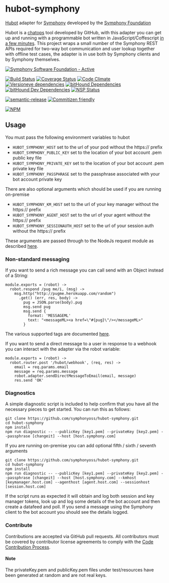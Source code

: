 # hubot-symphony

[Hubot](http://hubot.github.com/) adapter for [Symphony](https://symphony.com) developed by the [Symphony Foundation](http://symphony.foundation/)

Hubot is a [chatops](http://lmgtfy.com/?q=chatops+hubot) tool developed by GitHub, with this adapter you can get up and running with a programmable bot written in JavaScript/Coffescript [in a few minutes](http://blog.symphony.foundation/run-a-symphony-bot-in-less-than-three-minutes-on-docker).  This project wraps a small number of the Symphony REST APIs required for two-way bot communication and user lookup together with offline test cases, the adapter is in use both by Symphony clients and by Symphony themselves.

[![Symphony Software Foundation - Active](https://cdn.rawgit.com/symphonyoss/contrib-toolbox/master/images/ssf-badge-active.svg)](https://symphonyoss.atlassian.net/wiki/display/FM/Active)

[![Build Status](https://travis-ci.org/symphonyoss/hubot-symphony.svg?branch=master)](https://travis-ci.org/symphonyoss/hubot-symphony)
[![Coverage Status](https://coveralls.io/repos/github/symphonyoss/hubot-symphony/badge.svg?branch=master)](https://coveralls.io/github/symphonyoss/hubot-symphony)
[![Code Climate](https://codeclimate.com/github/symphonyoss/hubot-symphony/badges/gpa.svg)](https://codeclimate.com/github/symphonyoss/hubot-symphony)
[![Versioneye dependencies](https://www.versioneye.com/user/projects/58cfec3d6893fd003b3c36ce/badge.svg?style=flat-square)](https://www.versioneye.com/user/projects/58cfec3d6893fd003b3c36ce)
[![bitHound Dependencies](https://www.bithound.io/github/symphonyoss/hubot-symphony/badges/dependencies.svg)](https://www.bithound.io/github/symphonyoss/hubot-symphony/master/dependencies/npm)
[![bitHound Dev Dependencies](https://www.bithound.io/github/symphonyoss/hubot-symphony/badges/devDependencies.svg)](https://www.bithound.io/github/symphonyoss/hubot-symphony/master/dependencies/npm)
[![NSP Status](https://nodesecurity.io/orgs/symphonyoss/projects/9309ce59-9a6b-43a9-b7bb-54c6f0117e0a/badge)](https://nodesecurity.io/orgs/symphonyoss/projects/9309ce59-9a6b-43a9-b7bb-54c6f0117e0a)

[![semantic-release](https://img.shields.io/badge/%20%20%F0%9F%93%A6%F0%9F%9A%80-semantic--release-e10079.svg)](https://github.com/semantic-release/semantic-release)
[![Commitizen friendly](https://img.shields.io/badge/commitizen-friendly-brightgreen.svg)](http://commitizen.github.io/cz-cli/)

[![NPM](https://nodei.co/npm/hubot-symphony.png?downloads=true&stars=true)](https://nodei.co/npm/hubot-symphony/)

## Usage
You must pass the following environment variables to hubot
* `HUBOT_SYMPHONY_HOST` set to the url of your pod without the https:// prefix
* `HUBOT_SYMPHONY_PUBLIC_KEY` set to the location of your bot account .pem public key file
* `HUBOT_SYMPHONY_PRIVATE_KEY` set to the location of your bot account .pem private key file
* `HUBOT_SYMPHONY_PASSPHRASE` set to the passphrase associated with your bot account private key

There are also optional arguments which should be used if you are running on-premise
* `HUBOT_SYMPHONY_KM_HOST` set to the url of your key manager without the https:// prefix
* `HUBOT_SYMPHONY_AGENT_HOST` set to the url of your agent without the https:// prefix
* `HUBOT_SYMPHONY_SESSIONAUTH_HOST` set to the url of your session auth without the https:// prefix

These arguments are passed through to the NodeJs request module as described [here](https://github.com/request/request#tlsssl-protocol).

### Non-standard messaging

If you want to send a rich message you can call send with an Object instead of a String:
```
module.exports = (robot) ->
  robot.respond /pug me/i, (msg) ->
    msg.http("http://pugme.herokuapp.com/random")
      .get() (err, res, body) ->
        pug = JSON.parse(body).pug
        msg.send pug
        msg.send {
          format: 'MESSAGEML'
          text: "<messageML><a href=\"#{pug}\"/></messageML>"
        }
```
The various supported tags are documented [here](https://rest-api.symphony.com/docs/message-format).

If you want to send a direct message to a user in response to a webhook you can interact with the adapter via the robot variable:
```
module.exports = (robot) ->
  robot.router.post '/hubot/webhook', (req, res) ->
    email = req.params.email
    message = req.params.message
    robot.adapter.sendDirectMessageToEmail(email, message)
    res.send 'OK'
```

### Diagnostics
A simple diagnostic script is included to help confirm that you have all the necessary pieces to get started.  You can run this as follows:

```
git clone https://github.com/symphonyoss/hubot-symphony.git
cd hubot-symphony
npm install
npm run diagnostic -- --publicKey [key1.pem] --privateKey [key2.pem] --passphrase [changeit] --host [host.symphony.com]
```

If you are running on-premise you can add optional fifth / sixth / seventh arguments

```
git clone https://github.com/symphonyoss/hubot-symphony.git
cd hubot-symphony
npm install
npm run diagnostic -- --publicKey [key1.pem] --privateKey [key2.pem] --passphrase [changeit] --host [host.symphony.com] --kmhost [keymanager.host.com] --agenthost [agent.host.com] --sessionhost [session.host.com]
```

If the script runs as expected it will obtain and log both session and key manager tokens, look up and log some details of the bot account and then create a datafeed and poll.  If you send a message using the Symphony client to the bot account you should see the details logged.

### Contribute

Contributions are accepted via GitHub pull requests. All contributors must be covered by contributor license agreements to comply with the [Code Contribution Process](https://symphonyoss.atlassian.net/wiki/display/FM/Code+Contribution+Process).

#### Note
The privateKey.pem and publicKey.pem files under test/resources have been generated at random and are not real keys.
